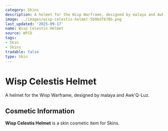```yaml
---
category: Skins
description: A helmet for the Wisp Warframe, designed by malaya and Awk'Q-Luz.
image: ../images/wisp-celestis-helmet-5b9bd7678b.png
last_updated: '2025-09-17'
name: Wisp Celestis Helmet
source: WFCD
tags:
- Skin
- Skins
tradable: false
type: Skin
---
```


# Wisp Celestis Helmet

A helmet for the Wisp Warframe, designed by malaya and Awk'Q-Luz.

## Cosmetic Information

**Wisp Celestis Helmet** is a skin cosmetic item for Skins.


